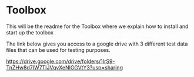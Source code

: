 # Toolbox

This will be the readme for the Toolbox where we explain how to install and start up the toolbox






The link below gives you access to a google drive with 3 different test data files that can be used for testing purposes.

https://drive.google.com/drive/folders/1IrS9-TnZHw8d7IW7TlJVqvXeNlGGVtY3?usp=sharing
